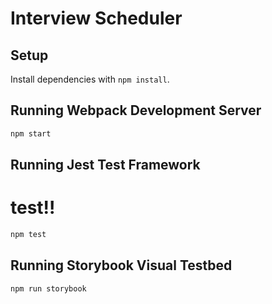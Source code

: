 # Interview Scheduler

## Setup

Install dependencies with `npm install`.

## Running Webpack Development Server

```sh
npm start
```

## Running Jest Test Framework
# test!!
```sh
npm test
```

## Running Storybook Visual Testbed

```sh
npm run storybook
```
